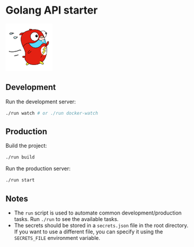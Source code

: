 # Golang API starter

<img src="./web/images/go-fast.png" alt="Gopher flash" height="128" width="128"/>

## Development

Run the development server:

```bash
./run watch # or ./run docker-watch
```

## Production

Build the project:

```bash
./run build
```

Run the production server:

```bash
./run start
```

## Notes

- The `run` script is used to automate common development/production tasks. Run `./run` to see the available tasks.
- The secrets should be stored in a `secrets.json` file in the root directory. If you want to use a different file, you can specify it using the `SECRETS_FILE` environment variable.
